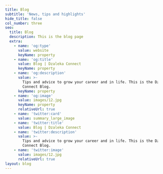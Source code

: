 ```yaml
---
title: Blog
subtitle: 'News, tips and highlights'
hide_title: false
col_number: three
seo:
  title: Blog
  description: This is the blog page
  extra:
    - name: 'og:type'
      value: website
      keyName: property
    - name: 'og:title'
      value: Blog | Dzaleka Connect
      keyName: property
    - name: 'og:description'
      value: >-
        Tips and advice to grow your career and in life. This is the Dzaleka
        Connect Blog.
      keyName: property
    - name: 'og:image'
      value: images/12.jpg
      keyName: property
      relativeUrl: true
    - name: 'twitter:card'
      value: summary_large_image
    - name: 'twitter:title'
      value: Blog | Dzaleka Connect
    - name: 'twitter:description'
      value: >-
        Tips and advice to grow your career and in life. This is the Dzaleka
        Connect Blog.
    - name: 'twitter:image'
      value: images/12.jpg
      relativeUrl: true
layout: blog
---
```

